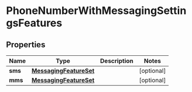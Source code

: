 

# PhoneNumberWithMessagingSettingsFeatures


## Properties

| Name | Type | Description | Notes |
|------------ | ------------- | ------------- | -------------|
|**sms** | [**MessagingFeatureSet**](MessagingFeatureSet.md) |  |  [optional] |
|**mms** | [**MessagingFeatureSet**](MessagingFeatureSet.md) |  |  [optional] |



